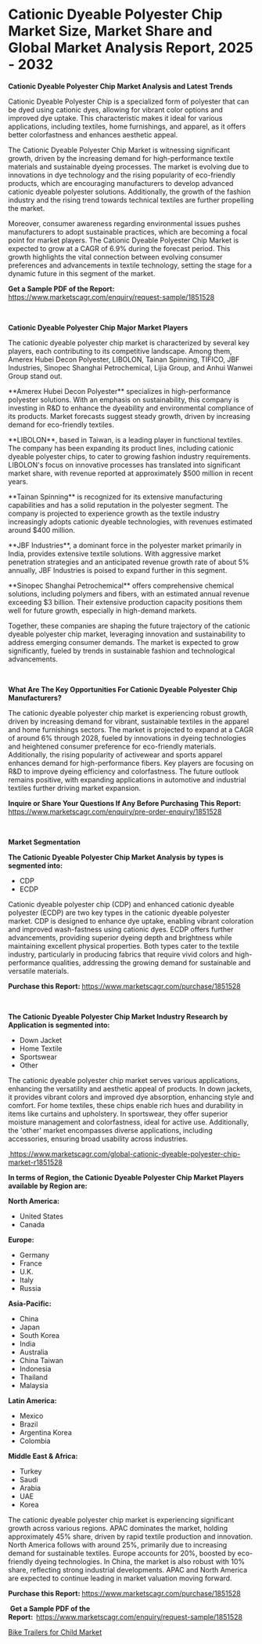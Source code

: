 <p><h1>Cationic Dyeable Polyester Chip Market Size, Market Share and Global Market Analysis Report, 2025 - 2032</h1></p><p><strong>Cationic Dyeable Polyester Chip Market Analysis and Latest Trends</strong></p>
<p><p>Cationic Dyeable Polyester Chip is a specialized form of polyester that can be dyed using cationic dyes, allowing for vibrant color options and improved dye uptake. This characteristic makes it ideal for various applications, including textiles, home furnishings, and apparel, as it offers better colorfastness and enhances aesthetic appeal.</p><p>The Cationic Dyeable Polyester Chip Market is witnessing significant growth, driven by the increasing demand for high-performance textile materials and sustainable dyeing processes. The market is evolving due to innovations in dye technology and the rising popularity of eco-friendly products, which are encouraging manufacturers to develop advanced cationic dyeable polyester solutions. Additionally, the growth of the fashion industry and the rising trend towards technical textiles are further propelling the market.</p><p>Moreover, consumer awareness regarding environmental issues pushes manufacturers to adopt sustainable practices, which are becoming a focal point for market players. The Cationic Dyeable Polyester Chip Market is expected to grow at a CAGR of 6.9% during the forecast period. This growth highlights the vital connection between evolving consumer preferences and advancements in textile technology, setting the stage for a dynamic future in this segment of the market.</p></p>
<p><strong>Get a Sample PDF of the Report:&nbsp;</strong> <a href="https://www.marketscagr.com/enquiry/request-sample/1851528?utm_campaign=3266&utm_medium=2&utm_source=Github&utm_content=ia&utm_term=26032025&utm_id=cationic-dyeable-polyester-chip">https://www.marketscagr.com/enquiry/request-sample/1851528</a></p>
<p>&nbsp;</p>
<p><strong>Cationic Dyeable Polyester Chip Major Market Players</strong></p>
<p><p>The cationic dyeable polyester chip market is characterized by several key players, each contributing to its competitive landscape. Among them, Amerex Hubei Decon Polyester, LIBOLON, Tainan Spinning, TIFICO, JBF Industries, Sinopec Shanghai Petrochemical, Lijia Group, and Anhui Wanwei Group stand out.</p><p>**Amerex Hubei Decon Polyester** specializes in high-performance polyester solutions. With an emphasis on sustainability, this company is investing in R&D to enhance the dyeability and environmental compliance of its products. Market forecasts suggest steady growth, driven by increasing demand for eco-friendly textiles.</p><p>**LIBOLON**, based in Taiwan, is a leading player in functional textiles. The company has been expanding its product lines, including cationic dyeable polyester chips, to cater to growing fashion industry requirements. LIBOLON's focus on innovative processes has translated into significant market share, with revenue reported at approximately $500 million in recent years.</p><p>**Tainan Spinning** is recognized for its extensive manufacturing capabilities and has a solid reputation in the polyester segment. The company is projected to experience growth as the textile industry increasingly adopts cationic dyeable technologies, with revenues estimated around $400 million.</p><p>**JBF Industries**, a dominant force in the polyester market primarily in India, provides extensive textile solutions. With aggressive market penetration strategies and an anticipated revenue growth rate of about 5% annually, JBF Industries is poised to expand further in this segment.</p><p>**Sinopec Shanghai Petrochemical** offers comprehensive chemical solutions, including polymers and fibers, with an estimated annual revenue exceeding $3 billion. Their extensive production capacity positions them well for future growth, especially in high-demand markets.</p><p>Together, these companies are shaping the future trajectory of the cationic dyeable polyester chip market, leveraging innovation and sustainability to address emerging consumer demands. The market is expected to grow significantly, fueled by trends in sustainable fashion and technological advancements.</p></p>
<p>&nbsp;</p>
<p><strong>What Are The Key Opportunities For Cationic Dyeable Polyester Chip Manufacturers?</strong></p>
<p><p>The cationic dyeable polyester chip market is experiencing robust growth, driven by increasing demand for vibrant, sustainable textiles in the apparel and home furnishings sectors. The market is projected to expand at a CAGR of around 6% through 2028, fueled by innovations in dyeing technologies and heightened consumer preference for eco-friendly materials. Additionally, the rising popularity of activewear and sports apparel enhances demand for high-performance fibers. Key players are focusing on R&D to improve dyeing efficiency and colorfastness. The future outlook remains positive, with expanding applications in automotive and industrial textiles further driving market expansion.</p></p>
<p><strong>Inquire or Share Your Questions If Any Before Purchasing This Report:</strong> <a href="https://www.marketscagr.com/enquiry/pre-order-enquiry/1851528?utm_campaign=3266&utm_medium=2&utm_source=Github&utm_content=ia&utm_term=26032025&utm_id=cationic-dyeable-polyester-chip">https://www.marketscagr.com/enquiry/pre-order-enquiry/1851528</a></p>
<p>&nbsp;</p>
<p><strong>Market Segmentation</strong></p>
<p><strong>The Cationic Dyeable Polyester Chip Market Analysis by types is segmented into:</strong></p>
<p><ul><li>CDP</li><li>ECDP</li></ul></p>
<p><p>Cationic dyeable polyester chip (CDP) and enhanced cationic dyeable polyester (ECDP) are two key types in the cationic dyeable polyester market. CDP is designed to enhance dye uptake, enabling vibrant coloration and improved wash-fastness using cationic dyes. ECDP offers further advancements, providing superior dyeing depth and brightness while maintaining excellent physical properties. Both types cater to the textile industry, particularly in producing fabrics that require vivid colors and high-performance qualities, addressing the growing demand for sustainable and versatile materials.</p></p>
<p><strong>Purchase this Report:&nbsp;</strong><a href="https://www.marketscagr.com/purchase/1851528?utm_campaign=3266&utm_medium=2&utm_source=Github&utm_content=ia&utm_term=26032025&utm_id=cationic-dyeable-polyester-chip">https://www.marketscagr.com/purchase/1851528</a></p>
<p>&nbsp;</p>
<p><strong>The Cationic Dyeable Polyester Chip Market Industry Research by Application is segmented into:</strong></p>
<p><ul><li>Down Jacket</li><li>Home Textile</li><li>Sportswear</li><li>Other</li></ul></p>
<p><p>The cationic dyeable polyester chip market serves various applications, enhancing the versatility and aesthetic appeal of products. In down jackets, it provides vibrant colors and improved dye absorption, enhancing style and comfort. For home textiles, these chips enable rich hues and durability in items like curtains and upholstery. In sportswear, they offer superior moisture management and colorfastness, ideal for active use. Additionally, the 'other' market encompasses diverse applications, including accessories, ensuring broad usability across industries.</p></p>
<p><a href="https://www.marketscagr.com/global-cationic-dyeable-polyester-chip-market-r1851528?utm_campaign=3266&utm_medium=2&utm_source=Github&utm_content=ia&utm_term=26032025&utm_id=cationic-dyeable-polyester-chip">&nbsp;https://www.marketscagr.com/global-cationic-dyeable-polyester-chip-market-r1851528</a></p>
<p><strong>In terms of Region, the Cationic Dyeable Polyester Chip Market Players available by Region are:</strong></p>
<p>
    <p> <strong> North America: </strong>
        <ul>
            <li>United States</li>
            <li>Canada</li>
        </ul>
        </p> 
    <p> <strong> Europe: </strong>
        <ul>
            <li>Germany</li>
            <li>France</li>
            <li>U.K.</li>
            <li>Italy</li>
            <li>Russia</li>
        </ul>
        </p> 
    <p> <strong> Asia-Pacific: </strong>
        <ul>
            <li>China</li>
            <li>Japan</li>
            <li>South Korea</li>
            <li>India</li>
            <li>Australia</li>
            <li>China Taiwan</li>
            <li>Indonesia</li>
            <li>Thailand</li>
            <li>Malaysia</li>
        </ul>
        </p> 
    <p> <strong> Latin America: </strong>
        <ul>
            <li>Mexico</li>
            <li>Brazil</li>
            <li>Argentina Korea</li>
            <li>Colombia</li>
        </ul>
        </p> 
    <p> <strong> Middle East & Africa: </strong>
        <ul>
            <li>Turkey</li>
            <li>Saudi</li>
            <li>Arabia</li>
            <li>UAE</li>
            <li>Korea</li>
        </ul>
    </p>
    </p>
<p><p>The cationic dyeable polyester chip market is experiencing significant growth across various regions. APAC dominates the market, holding approximately 45% share, driven by rapid textile production and innovation. North America follows with around 25%, primarily due to increasing demand for sustainable textiles. Europe accounts for 20%, boosted by eco-friendly dyeing technologies. In China, the market is also robust with 10% share, reflecting strong industrial developments. APAC and North America are expected to continue leading in market valuation moving forward.</p></p>
<p><strong>Purchase this Report: </strong><a href="https://www.marketscagr.com/purchase/1851528?utm_campaign=3266&utm_medium=2&utm_source=Github&utm_content=ia&utm_term=26032025&utm_id=cationic-dyeable-polyester-chip">https://www.marketscagr.com/purchase/1851528</a></p>
<p>&nbsp;<strong>Get a Sample PDF of the Report:&nbsp;&nbsp;</strong><a href="https://www.marketscagr.com/enquiry/request-sample/1851528?utm_campaign=3266&utm_medium=2&utm_source=Github&utm_content=ia&utm_term=26032025&utm_id=cationic-dyeable-polyester-chip">https://www.marketscagr.com/enquiry/request-sample/1851528</a></p>
<p><strong></strong></p>
<p><p><a href="https://github.com/porstheftyux/Market-Research-Report-List-1/blob/main/bike-trailers-for-child-market.md?utm_campaign=3266&utm_medium=2&utm_source=Github&utm_content=ia&utm_term=26032025&utm_id=cationic-dyeable-polyester-chip">Bike Trailers for Child Market</a></p></p>